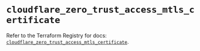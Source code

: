 # `cloudflare_zero_trust_access_mtls_certificate`

Refer to the Terraform Registry for docs: [`cloudflare_zero_trust_access_mtls_certificate`](https://registry.terraform.io/providers/cloudflare/cloudflare/5.8.2/docs/resources/zero_trust_access_mtls_certificate).
